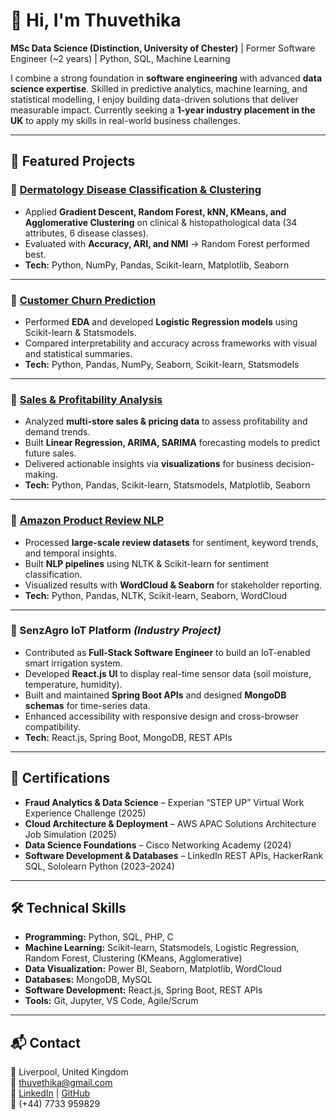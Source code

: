 # 👋 Hi, I'm Thuvethika  
**MSc Data Science (Distinction, University of Chester)** | Former Software Engineer (~2 years) | Python, SQL, Machine Learning  

I combine a strong foundation in **software engineering** with advanced **data science expertise**. Skilled in predictive analytics, machine learning, and statistical modelling, I enjoy building data-driven solutions that deliver measurable impact. Currently seeking a **1-year industry placement in the UK** to apply my skills in real-world business challenges.  

---

## 🚀 Featured Projects  

### 🔹 [Dermatology Disease Classification & Clustering](https://github.com/Thuvethika/Dermatology-Disease-Classification-Clustering)  
- Applied **Gradient Descent, Random Forest, kNN, KMeans, and Agglomerative Clustering** on clinical & histopathological data (34 attributes, 6 disease classes).  
- Evaluated with **Accuracy, ARI, and NMI** → Random Forest performed best.  
- **Tech:** Python, NumPy, Pandas, Scikit-learn, Matplotlib, Seaborn  

---

### 🔹 [Customer Churn Prediction](https://github.com/Thuvethika/logistic-regression-scikit-learn-vs-statsmodels-churn-prediction)  
- Performed **EDA** and developed **Logistic Regression models** using Scikit-learn & Statsmodels.  
- Compared interpretability and accuracy across frameworks with visual and statistical summaries.  
- **Tech:** Python, Pandas, NumPy, Seaborn, Scikit-learn, Statsmodels  

---

### 🔹 [Sales & Profitability Analysis](https://github.com/Thuvethika/sales-profitability-forecasting)  
- Analyzed **multi-store sales & pricing data** to assess profitability and demand trends.  
- Built **Linear Regression, ARIMA, SARIMA** forecasting models to predict future sales.  
- Delivered actionable insights via **visualizations** for business decision-making.  
- **Tech:** Python, Pandas, Scikit-learn, Statsmodels, Matplotlib, Seaborn  

---

### 🔹 [Amazon Product Review NLP](https://github.com/Thuvethika/Amazon_Product_Analysis)  
- Processed **large-scale review datasets** for sentiment, keyword trends, and temporal insights.  
- Built **NLP pipelines** using NLTK & Scikit-learn for sentiment classification.  
- Visualized results with **WordCloud & Seaborn** for stakeholder reporting.  
- **Tech:** Python, Pandas, NLTK, Scikit-learn, Seaborn, WordCloud  

---

### 🔹 SenzAgro IoT Platform *(Industry Project)*  
- Contributed as **Full-Stack Software Engineer** to build an IoT-enabled smart irrigation system.  
- Developed **React.js UI** to display real-time sensor data (soil moisture, temperature, humidity).  
- Built and maintained **Spring Boot APIs** and designed **MongoDB schemas** for time-series data.  
- Enhanced accessibility with responsive design and cross-browser compatibility.  
- **Tech:** React.js, Spring Boot, MongoDB, REST APIs  

---

## 📜 Certifications  

- **Fraud Analytics & Data Science** – Experian “STEP UP” Virtual Work Experience Challenge (2025)  
- **Cloud Architecture & Deployment** – AWS APAC Solutions Architecture Job Simulation (2025)  
- **Data Science Foundations** – Cisco Networking Academy (2024)  
- **Software Development & Databases** – LinkedIn REST APIs, HackerRank SQL, Sololearn Python (2023–2024)  

---

## 🛠️ Technical Skills  

- **Programming:** Python, SQL, PHP, C  
- **Machine Learning:** Scikit-learn, Statsmodels, Logistic Regression, Random Forest, Clustering (KMeans, Agglomerative)  
- **Data Visualization:** Power BI, Seaborn, Matplotlib, WordCloud  
- **Databases:** MongoDB, MySQL  
- **Software Development:** React.js, Spring Boot, REST APIs  
- **Tools:** Git, Jupyter, VS Code, Agile/Scrum  

---

## 📬 Contact  

📍 Liverpool, United Kingdom  
📧 [thuvethika@gmail.com](mailto:thuvethika@gmail.com)  
🔗 [LinkedIn](https://linkedin.com/in/thuvethika-selvanathan) | [GitHub](https://github.com/Thuvethika)  
📱 (+44) 7733 959829  
